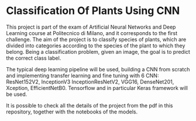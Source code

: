 # Classification Of Plants Using CNN
This project is part of the exam of Artificial Neural Networks and Deep Learning course at Politecnico
di Milano, and it corresponds to the first challenge. The aim of the project is to classify species of
plants, which are divided into categories according to the species of the plant to which they belong.
Being a classification problem, given an image, the goal is to predict the correct class label.


The typical deep learning pipeline will be used, building a CNN from scratch and implementing
transfer learning and fine tuning with 6 CNN: ResNet152V2, InceptionV3 InceptionResNetV2, VGG16, DenseNet201, Xception, EfficientNetB0. Tensorflow and in particular
Keras framework will be used.


It is possible to check all the details of the project from the pdf in this repository, together with the notebooks of the models.

